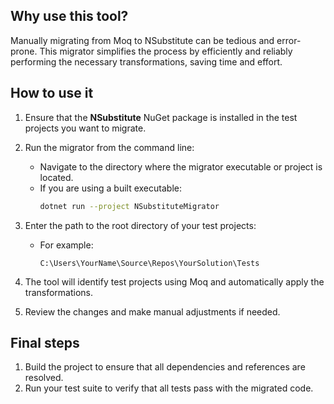## Why use this tool?
Manually migrating from Moq to NSubstitute can be tedious and error-prone. This migrator simplifies the process by efficiently and reliably performing the necessary transformations, saving time and effort.

## How to use it
1. Ensure that the **NSubstitute** NuGet package is installed in the test projects you want to migrate.

2. Run the migrator from the command line:
   - Navigate to the directory where the migrator executable or project is located.
   - If you are using a built executable:
     ```bash
     dotnet run --project NSubstituteMigrator
     ```

3. Enter the path to the root directory of your test projects:
   - For example:
     ```
     C:\Users\YourName\Source\Repos\YourSolution\Tests
     ```

4. The tool will identify test projects using Moq and automatically apply the transformations.

5. Review the changes and make manual adjustments if needed.

## Final steps
1. Build the project to ensure that all dependencies and references are resolved.
2. Run your test suite to verify that all tests pass with the migrated code.
